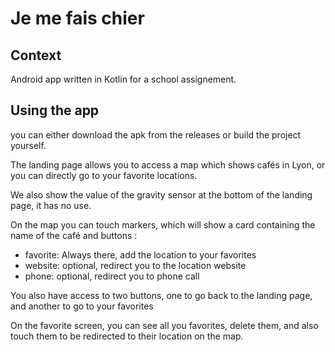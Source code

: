 # Je me fais chier

## Context

Android app written in Kotlin for a school assignement.

## Using the app

you can either download the apk from the releases or build the project yourself.  

The landing page allows you to access a map which shows cafés in Lyon, or you can directly go to your favorite locations.  
  
We also show the value of the gravity sensor at the bottom of the landing page, it has no use.  
  
On the map you can touch markers, which will show a card containing the name of the café and buttons :
* favorite: Always there, add the location to your favorites
* website: optional, redirect you to the location website
* phone: optional, redirect you to phone call
  
You also have access to two buttons, one to go back to the landing page, and another to go to your favorites

On the favorite screen, you can see all you favorites, delete them, and also touch them to be redirected to their location on the map.
